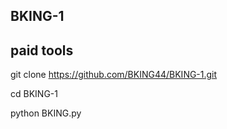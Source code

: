 ## BKING-1
## paid tools


git clone https://github.com/BKING44/BKING-1.git




cd BKING-1



python BKING.py

